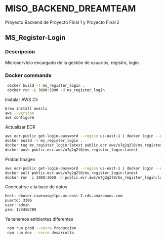 # MISO_BACKEND_DREAMTEAM
Proyecto Backend de Proyecto Final 1 y Proyecto Final 2



## MS_Register-Login

### Descripción

Microservicio encargado de la gestión de usuarios, registro, login.

### Docker commands

```bash
 docker build -t ms_register_login .
 docker run -p 3000:3000 -d ms_register_login
```

Instalar AWS Cli
```bash
brew install awscli
aws --version
aws configure
```

Actualizar ECR

```bash
aws ecr-public get-login-password --region us-east-1 | docker login --username AWS --password-stdin public.ecr.aws/u7g2q2l0
docker build -t ms_register_login .
docker tag ms_register_login:latest public.ecr.aws/u7g2q2l0/ms_register_login:latest
docker push public.ecr.aws/u7g2q2l0/ms_register_login:latest
```

Probar Imagen

```bash
aws ecr-public get-login-password --region us-east-1 | docker login --username AWS --password-stdin public.ecr.aws/u7g2q2l0
docker pull public.ecr.aws/u7g2q2l0/ms_register_login:latest
docker run -p 3000:3000 -d public.ecr.aws/u7g2q2l0/ms_register_login:latest
```

Conecatrse a la base de datos
```bash
host: dbuser.cvweuasge1pc.us-east-1.rds.amazonaws.com
puerto: 3306
user: admin
psw: 123456789
```

Ya tenemos ambientes diferentes
```bash
 npm run prod --corre Produccion
 npm run dev --corre desarrollo

```
